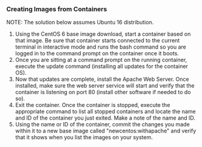 ### Creating Images from Containers

NOTE: The solution below assumes Ubuntu 16 distribution.

1. Using the CentOS 6 base image download, start a container based on that image. Be sure that container starts connected to the current terminal in interactive mode and runs the bash command so you are logged in to the command prompt on the container once it boots.
2. Once you are sitting at a command prompt on the running container, execute the update command (installing all updates for the container OS).
3. Now that updates are complete, install the Apache Web Server. Once installed, make sure the web server service will start and verify that the container is listening on port 80 (install other software if needed to do so).
4. Exit the container. Once the container is stopped, execute the appropriate command to list all stopped containers and locate the name and ID of the container you just exited. Make a note of the name and ID.
5. Using the name or ID of the container, commit the changes you made within it to a new base image called "newcentos:withapache" and verify that it shows when you list the images on your system.
